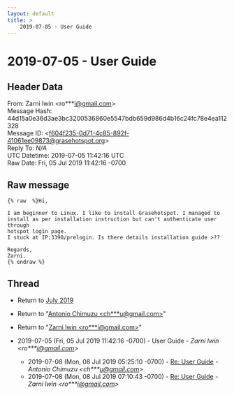 ```yaml
---
layout: default
title: >
    2019-07-05 - User Guide
---
```


# 2019-07-05 - User Guide

## Header Data

From: Zarni lwin \<ro***i@gmail.com\><br>
Message Hash: 44d15a0e36d3ae3bc3200536860e5547bdb659d986d4b16c24fc78e4ea112328<br>
Message ID: \<f604f235-0d71-4c85-892f-41061ee09873@grasehotspot.org\><br>
Reply To: _N/A_<br>
UTC Datetime: 2019-07-05 11:42:16 UTC<br>
Raw Date: Fri, 05 Jul 2019 11:42:16 -0700<br>

## Raw message

```
{% raw  %}Hi, 

I am beginner to Linux. I like to install Grasehotspot. I managed to 
install as per installation instruction but can't authenticate user through 
hotspot login page.
I stuck at IP:3390/prelogin. Is there details installation guide >??

Regards,
Zarni.
{% endraw %}
```

## Thread

+ Return to [July 2019](/archive/2019/07)

+ Return to "[Antonio Chimuzu <ch***u<span>@</span>gmail.com>](/authors/ch___u_at_gmail_com)"
+ Return to "[Zarni lwin <ro***i<span>@</span>gmail.com>](/authors/ro___i_at_gmail_com)"

+ 2019-07-05 (Fri, 05 Jul 2019 11:42:16 -0700) - User Guide - _Zarni lwin \<ro***i@gmail.com\>_
  + 2019-07-08 (Mon, 08 Jul 2019 05:25:10 -0700) - [Re: User Guide](/archive/2019/07/d1d91ee031e8b56e30bbc39257a99aec3ba30904825d3b1d27b61bad473fc256) - _Antonio Chimuzu \<ch***u@gmail.com\>_
  + 2019-07-08 (Mon, 08 Jul 2019 07:10:43 -0700) - [Re: User Guide](/archive/2019/07/31c59b52c90ff27463caf846e6791645533f662ae0c1fff38c062faf36bf7a80) - _Zarni lwin \<ro***i@gmail.com\>_

